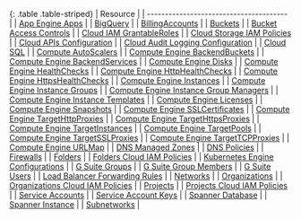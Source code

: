 {: .table .table-striped}
| Resource                                |
| --------------------------------------- |
| [App Engine Apps](https://cloud.google.com/appengine/docs/admin-api/reference/rest/v1/apps) |
| [BigQuery](https://cloud.google.com/bigquery/docs/reference/rest/v2/) |
| [BillingAccounts](https://cloud.google.com/billing/reference/rest/v1/billingAccounts) |
| [Buckets](https://cloud.google.com/storage/docs/json_api/v1/buckets#resource) |
| [Bucket Access Controls](https://cloud.google.com/storage/docs/json_api/v1/bucketAccessControls#resource) |
| [Cloud IAM GrantableRoles](https://cloud.google.com/iam/reference/rest/v1/roles/queryGrantableRoles) |
| [Cloud Storage IAM Policies](https://cloud.google.com/storage/docs/access-control/iam-reference) |
| [Cloud APIs Configuration](https://cloud.google.com/apis/) |
| [Cloud Audit Logging Configuration](https://cloud.google.com/iap/docs/audit-log-howto) |
| [Cloud SQL](https://cloud.google.com/sql/docs/mysql/admin-api/v1beta4/instances#resource) |
| [Compute AutoScalers](https://cloud.google.com/compute/docs/reference/rest/v1/autoscalers) |
| [Compute Engine BackendBuckets](https://cloud.google.com/compute/docs/reference/rest/v1/backendBuckets) |
| [Compute Engine BackendServices](https://cloud.google.com/compute/docs/reference/latest/backendServices#resource) |
| [Compute Engine Disks](https://cloud.google.com/compute/docs/reference/latest/disks) |
| [Compute Engine HealthChecks](https://cloud.google.com/compute/docs/reference/rest/v1/healthChecks) |
| [Compute Engine HttpHealthChecks](https://cloud.google.com/compute/docs/reference/rest/v1/httpHealthChecks) |
| [Compute Engine HttpsHealthChecks](https://cloud.google.com/compute/docs/reference/rest/v1/httpsHealthChecks) |
| [Compute Engine Instances](https://cloud.google.com/compute/docs/reference/latest/instances#resource) |
| [Compute Engine Instance Groups](https://cloud.google.com/compute/docs/reference/latest/instanceGroups#resource) |
| [Compute Engine Instance Group Managers](https://cloud.google.com/compute/docs/reference/latest/instanceGroupManagers) |
| [Compute Engine Instance Templates](https://cloud.google.com/compute/docs/reference/latest/instanceTemplates) |
| [Compute Engine Licenses](https://cloud.google.com/compute/docs/reference/rest/v1/licenses/get) |
| [Compute Engine Snapshots](https://cloud.google.com/compute/docs/reference/latest/snapshots) |
| [Compute Engine SSLCertificates](https://cloud.google.com/compute/docs/reference/rest/v1/sslCertificates) |
| [Compute Engine TargetHttpProxies](https://cloud.google.com/compute/docs/reference/rest/v1/targetHttpProxies) |
| [Compute Engine TargetHttpsProxies](https://cloud.google.com/compute/docs/reference/rest/v1/targetHttpsProxies) |
| [Compute Engine TargetInstances](https://cloud.google.com/compute/docs/reference/rest/v1/targetInstances) |
| [Compute Engine TargetPools](https://cloud.google.com/compute/docs/reference/rest/v1/targetPools) |
| [Compute Engine TargetSSLProxies](https://cloud.google.com/compute/docs/reference/rest/v1/targetSslProxies) |
| [Compute Engine TargetTCPProxies](https://cloud.google.com/compute/docs/reference/rest/v1/targetTcpProxies) |
| [Compute Engine URLMap](https://cloud.google.com/compute/docs/reference/rest/v1/urlMaps) |
| [DNS Managed Zones](https://cloud.google.com/dns/docs/reference/v1/managedZones) |
| [DNS Policies](https://cloud.google.com/dns/docs/reference/v1/) |
| [Firewalls](https://cloud.google.com/compute/docs/reference/latest/firewalls) |
| [Folders](https://cloud.google.com/resource-manager/reference/rest/v2beta1/folders) |
| [Folders Cloud IAM Policies](https://cloud.google.com/iam/reference/rest/v1/Policy) |
| [Kubernetes Engine Configurations](https://cloud.google.com/kubernetes-engine/docs/reference/rest) |
| [G Suite Groups](https://developers.google.com/admin-sdk/directory/v1/reference/groups) |
| [G Suite Group Members](https://developers.google.com/admin-sdk/directory/v1/reference/members) |
| [G Suite Users](https://developers.google.com/admin-sdk/directory/v1/reference/users) |
| [Load Balancer Forwarding Rules](https://cloud.google.com/compute/docs/reference/latest/forwardingRules#resource) |
| [Networks](https://cloud.google.com/compute/docs/reference/rest/v1/networks) |
| [Organizations](https://cloud.google.com/resource-manager/reference/rest/v1/organizations) |
| [Organizations Cloud IAM Policies](https://cloud.google.com/iam/reference/rest/v1/Policy) |
| [Projects](https://cloud.google.com/resource-manager/reference/rest/v1/projects) |
| [Projects Cloud IAM Policies](https://cloud.google.com/resource-manager/reference/rest/v1beta1/projects/getIamPolicy) |
| [Service Accounts](https://cloud.google.com/iam/reference/rest/v1/projects.serviceAccounts) |
| [Service Account Keys](https://cloud.google.com/iam/reference/rest/v1/projects.serviceAccounts.keys) |
| [Spanner Database](https://cloud.google.com/spanner/docs/reference/rest/v1/projects.instances.databases) |
| [Spanner Instance](https://cloud.google.com/spanner/docs/reference/rest/v1/projects.instances) |
| [Subnetworks](https://cloud.google.com/compute/docs/reference/rest/v1/subnetworks) |
